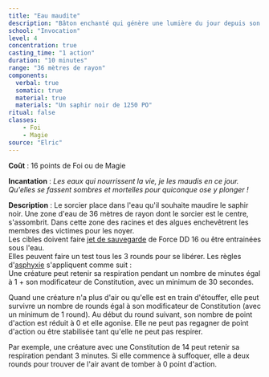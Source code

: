 ```yaml
---
title: "Eau maudite"
description: "Bâton enchanté qui génère une lumière du jour depuis son centre pour le lanceur et toute personne qu'il décide dans le rayon"
school: "Invocation"
level: 4
concentration: true
casting_time: "1 action"
duration: "10 minutes"
range: "36 mètres de rayon"
components:
  verbal: true
  somatic: true
  material: true
  materials: "Un saphir noir de 1250 PO"
ritual: false
classes:
    - Foi
    - Magie
source: "Elric"
---
```

**Coût** : 16 points de Foi ou de Magie  

**Incantation** : *Les eaux qui nourrissent la vie, je les maudis en ce jour.*    
*Qu'elles se fassent sombres et mortelles pour quiconque ose y plonger !*   

**Description** : Le sorcier place dans l'eau qu'il souhaite maudire le saphir noir. Une zone d'eau de 36 mètres de rayon dont le sorcier est le centre, s'assombrit. Dans cette zone des racines et des algues enchevêtrent les membres des victimes pour les noyer.  
Les cibles doivent faire [jet de sauvegarde](/utiliser-les-caracteristiques/#jets-de-sauvegarde) de Force DD 16 ou être entrainées sous l'eau.  
Elles peuvent faire un test tous les 3 rounds pour se libérer. Les règles d'[asphyxie](/partir-a-l-aventure/#asphyxie) s'appliquent comme suit :  
Une créature peut retenir sa respiration pendant un nombre de minutes égal à 1 + son modificateur de Constitution, avec un minimum de 30 secondes.  

Quand une créature n'a plus d'air ou qu'elle est en train d'étouffer, elle peut survivre un nombre de rounds égal à son modificateur de Constitution (avec un minimum de 1 round). Au début du round suivant, son nombre de point d'action est réduit à 0 et elle agonise. Elle ne peut pas regagner de point d'action ou être stabilisée tant qu'elle ne peut pas respirer.  

Par exemple, une créature avec une Constitution de 14 peut retenir sa respiration pendant 3 minutes. Si elle commence à suffoquer, elle a deux rounds pour trouver de l'air avant de tomber à 0 point d'action.  
